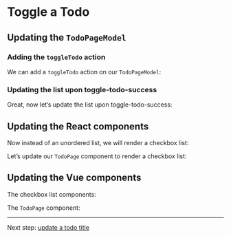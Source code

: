 # Toggle a Todo

## Updating the `TodoPageModel`

### Adding the `toggleTodo` action

We can add a `toggleTodo` action on our `TodoPageModel`:

<!-- diff-between [code:ts] ./9-toggle-todo/TodoPageModel-attempt-1.ts ./5-app-model/TodoPageModel.ts -->

### Updating the list upon toggle-todo-success

Great, now let’s update the list upon toggle-todo-success:

<!-- diff-between [code:ts] ./9-toggle-todo/TodoPageModel.ts ./9-toggle-todo/TodoPageModel-attempt-1.ts -->

## Updating the React components

Now instead of an unordered list, we will render a checkbox list:

<!-- diff-between [code:tsx] ./9-toggle-todo/react/TodoCheckboxList.tsx ./6-react-app/TodoUnorderedList.tsx -->

Let’s update our `TodoPage` component to render a checkbox list:

<!-- diff-between [code:tsx] ./9-toggle-todo/react/TodoPage.tsx ./6-react-app/TodoPage.tsx -->

## Updating the Vue components

The checkbox list components:

<!-- diff-between [code:vue] ./9-toggle-todo/vue/TodoCheckboxList.vue ./7-vue-app/TodoUnorderedList.vue -->

The `TodoPage` component:

<!-- diff-between [code:vue] ./9-toggle-todo/vue/TodoPage.vue ./7-vue-app/TodoPage.vue -->

---

Next step: [update a todo title](./10-update-a-todo-title.md)
